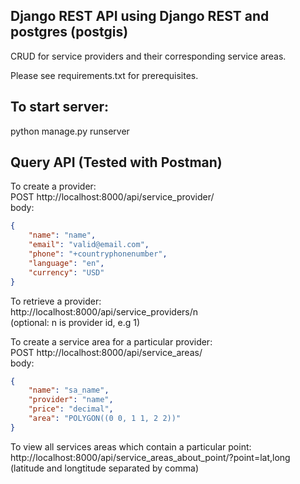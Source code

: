 ## Django REST API using Django REST and postgres (postgis)

CRUD for service providers and their corresponding service areas. 

Please see requirements.txt for prerequisites.

## To start server:
python manage.py runserver

## Query API (Tested with Postman)
To create a provider:   
POST http://localhost:8000/api/service_provider/   
body:

```json
{
	"name": "name",
	"email": "valid@email.com",
	"phone": "+countryphonenumber",
	"language": "en",
	"currency": "USD"
}
```

To retrieve a provider:  
http://localhost:8000/api/service_providers/n     
(optional: n is provider id, e.g 1)


To create a service area for a particular provider:  
POST http://localhost:8000/api/service_areas/  
body:

```json
{
	"name": "sa_name",
	"provider": "name",
	"price": "decimal",
	"area": "POLYGON((0 0, 1 1, 2 2))"
}
```

To view all services areas which contain a particular point:  
http://localhost:8000/api/service_areas_about_point/?point=lat,long     
(latitude and longtitude separated by comma)


